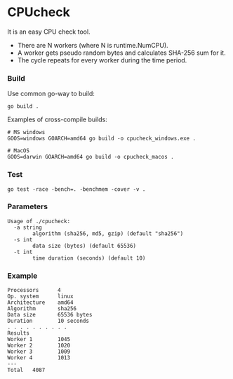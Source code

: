 # CPUcheck

It is an easy CPU check tool.

- There are N workers (where N is runtime.NumCPU).
- A worker gets pseudo random bytes and calculates SHA-256 sum for it.
- The cycle repeats for every worker during the time period.

### Build

Use common go-way to build:

```
go build .
```

Examples of cross-compile builds:

```
# MS windows
GOOS=windows GOARCH=amd64 go build -o cpucheck_windows.exe .

# MacOS
GOOS=darwin GOARCH=amd64 go build -o cpucheck_macos .
```

### Test

```
go test -race -bench=. -benchmem -cover -v .
```

### Parameters

```
Usage of ./cpucheck:
  -a string
        algorithm (sha256, md5, gzip) (default "sha256")
  -s int
        data size (bytes) (default 65536)
  -t int
        time duration (seconds) (default 10)
```

### Example

```
Processors      4
Op. system      linux
Architecture    amd64
Algorithm       sha256
Data size       65536 bytes
Duration        10 seconds
. . . . . . . . . .
Results
Worker 1        1045
Worker 2        1020
Worker 3        1009
Worker 4        1013
---
Total   4087
```
